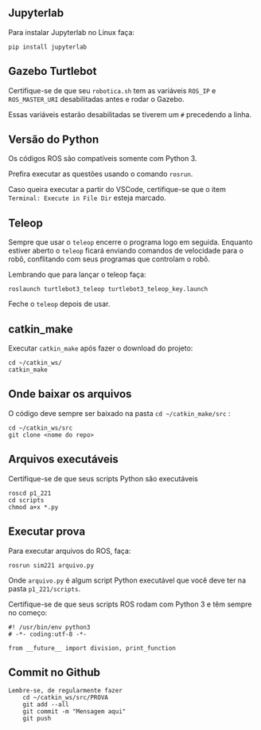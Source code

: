 
## Jupyterlab

Para instalar Jupyterlab no Linux faça: 

    pip install jupyterlab



## Gazebo Turtlebot

Certifique-se de que seu `robotica.sh` tem as variáveis `ROS_IP` e `ROS_MASTER_URI` desabilitadas antes e rodar o Gazebo.

Essas variáveis estarão desabilitadas se tiverem um `#` precedendo a linha. 

## Versão do Python

Os códigos ROS são compatíveis somente com Python 3.

Prefira executar as questões usando o comando `rosrun`.

Caso queira executar a partir do VSCode, certifique-se que o item `Terminal: Execute in File Dir` esteja marcado.

## Teleop

Sempre que usar o  `teleop` encerre o programa logo em seguida.  Enquanto estiver aberto o `teleop` ficará enviando comandos de velocidade para o robô, conflitando com seus programas que controlam o robô. 

Lembrando que para lançar o teleop faça: 

    roslaunch turtlebot3_teleop turtlebot3_teleop_key.launch

Feche o `teleop` depois de usar.


## catkin_make

Executar `catkin_make` após fazer o download do projeto: 

    cd ~/catkin_ws/
    catkin_make

## Onde baixar os arquivos

O código deve sempre ser baixado na pasta `cd ~/catkin_make/src` :

    cd ~/catkin_ws/src
    git clone <nome do repo>

## Arquivos executáveis

Certifique-se de que seus scripts Python são executáveis

    roscd p1_221
    cd scripts
    chmod a+x *.py

## Executar prova

Para executar arquivos do ROS, faça:

    rosrun sim221 arquivo.py 

Onde `arquivo.py` é algum script Python executável que você deve ter na pasta `p1_221/scripts`.


Certifique-se de que seus scripts ROS rodam com Python 3 e têm sempre no começo:

    #! /usr/bin/env python3
    # -*- coding:utf-8 -*-
    
    from __future__ import division, print_function


## Commit no Github

    Lembre-se, de regularmente fazer
        cd ~/catkin_ws/src/PROVA
        git add --all
        git commit -m "Mensagem aqui"
        git push

